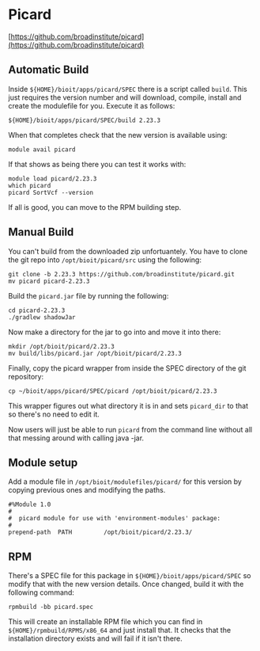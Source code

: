 # Picard

[https://github.com/broadinstitute/picard](https://github.com/broadinstitute/picard)

## Automatic Build

Inside `${HOME}/bioit/apps/picard/SPEC` there is a script called `build`. This just requires the version number and will download, compile, install and create the modulefile for you. Execute it as follows:

    ${HOME}/bioit/apps/picard/SPEC/build 2.23.3

When that completes check that the new version is available using:

    module avail picard

If that shows as being there you can test it works with:

    module load picard/2.23.3
    which picard
    picard SortVcf --version

If all is good, you can move to the RPM building step.

## Manual Build

You can't build from the downloaded zip unfortuantely. You have to clone the git repo into `/opt/bioit/picard/src` using the following:

    git clone -b 2.23.3 https://github.com/broadinstitute/picard.git
    mv picard picard-2.23.3

Build the `picard.jar` file by running the following:

    cd picard-2.23.3
    ./gradlew shadowJar

Now make a directory for the jar to go into and move it into there:

    mkdir /opt/bioit/picard/2.23.3
    mv build/libs/picard.jar /opt/bioit/picard/2.23.3

Finally, copy the picard wrapper from inside the SPEC directory of the git repository:

    cp ~/bioit/apps/picard/SPEC/picard /opt/bioit/picard/2.23.3

This wrapper figures out what directory it is in and sets `picard_dir` to that so there's no need to edit it.

Now users will just be able to run `picard` from the command line without all that messing around with calling java -jar.

## Module setup

Add a module file in `/opt/bioit/modulefiles/picard/` for this version by copying previous ones and modifying the paths.

    #%Module 1.0
    #
    #  picard module for use with 'environment-modules' package:
    #
    prepend-path  PATH         /opt/bioit/picard/2.23.3/

## RPM

There's a SPEC file for this package in `${HOME}/bioit/apps/picard/SPEC` so modify that with the new version details. Once changed, build it with the following command:

    rpmbuild -bb picard.spec

This will create an installable RPM file which you can find in `${HOME}/rpmbuild/RPMS/x86_64` and just install that. It checks that the installation directory exists and will fail if it isn't there.
